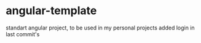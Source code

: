 # angular-template
standart angular project, to be used in my personal projects
added login in last commit's
